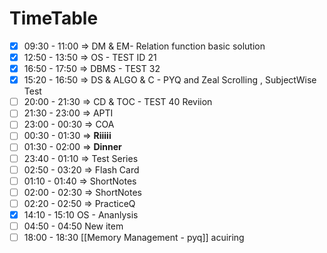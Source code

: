 # TimeTable
- [x] 09:30 - 11:00 => DM & EM- Relation function basic solution
- [x] 12:50 - 13:50 => OS - TEST ID 21
- [x] 16:50 - 17:50 => DBMS - TEST 32
- [x] 15:20 - 16:50 => DS & ALGO & C   - PYQ and Zeal Scrolling , SubjectWise Test
- [ ] 20:00 - 21:30 => CD & TOC  - TEST 40 Reviion
- [ ] 21:30 - 23:00 => APTI
- [ ] 23:00 - 00:30 => COA
- [ ] 00:30 - 01:30 => **Riiiii**
- [ ] 01:30 - 02:00 => **Dinner**
- [ ] 23:40 - 01:10 => Test Series
- [ ] 02:50 - 03:20 => Flash Card
- [ ] 01:10 - 01:40 => ShortNotes
- [ ] 02:00 - 02:30 => ShortNotes
- [ ] 02:20 - 02:50 => PracticeQ
- [x] 14:10 - 15:10 OS - Ananlysis
- [ ] 04:50 - 04:50 New item
- [ ] 18:00 - 18:30 [[Memory Management - pyq]] acuiring